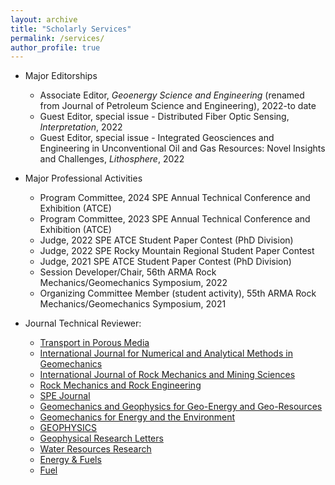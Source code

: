 ```yaml
---
layout: archive
title: "Scholarly Services"
permalink: /services/
author_profile: true
---
```


- Major Editorships

  - Associate Editor, *Geoenergy Science and Engineering* (renamed from Journal of Petroleum Science and Engineering), 2022-to date
  - Guest Editor, special issue - Distributed Fiber Optic Sensing, *Interpretation*, 2022
  - Guest Editor, special issue - Integrated Geosciences and Engineering in Unconventional Oil and Gas Resources: Novel Insights and Challenges, *Lithosphere*, 2022


- Major Professional Activities

  - Program Committee, 2024 SPE Annual Technical Conference and Exhibition (ATCE)
  - Program Committee, 2023 SPE Annual Technical Conference and Exhibition (ATCE)
  - Judge, 2022 SPE ATCE Student Paper Contest (PhD Division)
  - Judge, 2022 SPE Rocky Mountain Regional Student Paper Contest
  - Judge, 2021 SPE ATCE Student Paper Contest (PhD Division)
  - Session Developer/Chair, 56th ARMA Rock Mechanics/Geomechanics Symposium, 2022
  - Organizing Committee Member (student activity), 55th ARMA Rock Mechanics/Geomechanics Symposium, 2021

- Journal Technical Reviewer:

  - [Transport in Porous Media](https://www.springer.com/journal/11242/)
  - [International Journal for Numerical and Analytical Methods in Geomechanics](https://onlinelibrary.wiley.com/journal/10969853)
  - [International Journal of Rock Mechanics and Mining Sciences](https://www.journals.elsevier.com/international-journal-of-rock-mechanics-and-mining-sciences)
  - [Rock Mechanics and Rock Engineering](https://www.springer.com/journal/603)
  - [SPE Journal](https://www.onepetro.org/journals)
  - [Geomechanics and Geophysics for Geo-Energy and Geo-Resources](https://www.springer.com/journal/40948)
  - [Geomechanics for Energy and the Environment](https://www.sciencedirect.com/journal/geomechanics-for-energy-and-the-environment)
  - [GEOPHYSICS](https://library.seg.org/journal/gpysa7)
  - [Geophysical Research Letters](https://agupubs.onlinelibrary.wiley.com/journal/19448007)
  - [Water Resources Research](https://agupubs.onlinelibrary.wiley.com/journal/19447973)
  - [Energy & Fuels](https://pubs.acs.org/journal/enfuem)
  - [Fuel](https://www.journals.elsevier.com/fuel)

  